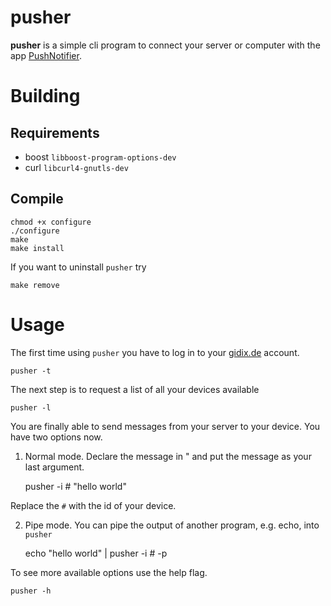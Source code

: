 # pusher
**pusher** is a simple cli program to connect your server or computer with the app [PushNotifier](http://www.pushnotifier.de/). 


# Building
## Requirements

* boost `libboost-program-options-dev`
* curl `libcurl4-gnutls-dev`

## Compile

    chmod +x configure
    ./configure
    make
    make install

If you want to uninstall `pusher` try

    make remove


# Usage

The first time using `pusher` you have to log in to your [gidix.de](http://www.gidix.de/) account.

    pusher -t


The next step is to request a list of all your devices available

    pusher -l


You are finally able to send messages from your server to your device. You have two options now.

1) Normal mode.
Declare the message in " and put the message as your last argument.

    pusher -i # "hello world"

Replace the `#` with the id of your device.    


2) Pipe mode.
You can pipe the output of another program, e.g. echo, into `pusher`

    echo "hello world" | pusher -i # -p


To see more available options use the help flag.

    pusher -h
